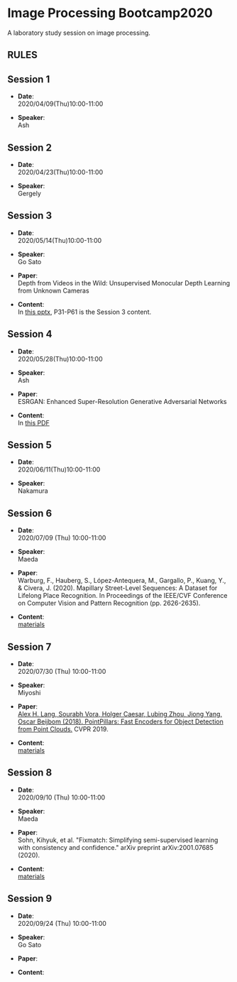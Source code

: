 # Image Processing Bootcamp2020
A laboratory study session on image processing.

## RULES

## Session 1
- **Date**:  
2020/04/09(Thu)10:00-11:00

- **Speaker**:  
Ash


## Session 2
- **Date**:  
2020/04/23(Thu)10:00-11:00

- **Speaker**:  
Gergely


## Session 3
- **Date**:  
2020/05/14(Thu)10:00-11:00

- **Speaker**:  
Go Sato

- **Paper**:  
Depth from Videos in the Wild: Unsupervised Monocular Depth Learning from Unknown Cameras

- **Content**:  
In [this pptx](https://drive.google.com/file/d/1udowA_HujBPsCEz9G390hxm0whi4CT51/view?usp=sharing), P31-P61 is the Session 3 content.


## Session 4
- **Date**:  
2020/05/28(Thu)10:00-11:00

- **Speaker**:  
Ash

- **Paper**:  
ESRGAN: Enhanced Super-Resolution Generative Adversarial Networks

- **Content**:  
In [this PDF](https://drive.google.com/file/d/1mAnudOH7Rkgzqhl1e1jxzZzzoGBOp2Um/view?usp=sharing)


## Session 5

- **Date**:  
2020/06/11(Thu)10:00-11:00

- **Speaker**:  
Nakamura


## Session 6

- **Date**:  
2020/07/09 (Thu) 10:00-11:00

- **Speaker**:  
Maeda

- **Paper**:  
Warburg, F., Hauberg, S., López-Antequera, M., Gargallo, P., Kuang, Y., & Civera, J. (2020). Mapillary Street-Level Sequences: A Dataset for Lifelong Place Recognition. In Proceedings of the IEEE/CVF Conference on Computer Vision and Pattern Recognition (pp. 2626-2635).

- **Content**:  
[materials](https://drive.google.com/drive/folders/1Pr6-efOAxusyCbqHB5buX8ILW_obUoVA?usp=sharing)


## Session 7

- **Date**:  
2020/07/30 (Thu) 10:00-11:00

- **Speaker**:  
Miyoshi

- **Paper**:  
[Alex H. Lang, Sourabh Vora, Holger Caesar, Lubing Zhou, Jiong Yang, Oscar Beijbom (2018). PointPillars: Fast Encoders for Object Detection from Point Clouds.](https://arxiv.org/abs/1812.05784) CVPR 2019.

- **Content**:  
[materials](https://docs.google.com/presentation/d/1gvMtdDTQNRKfPQZGJvdARI_-yvA-GRk7VGG5BH3Um1E/edit?usp=sharing)


## Session 8

- **Date**:  
2020/09/10 (Thu) 10:00-11:00

- **Speaker**:  
Maeda

- **Paper**:  
Sohn, Kihyuk, et al. "Fixmatch: Simplifying semi-supervised learning with consistency and confidence." arXiv preprint arXiv:2001.07685 (2020).


- **Content**:  
[materials](https://drive.google.com/file/d/1s9rY7cPP1bSxhjc8_JmiN05RCjJxr8BL/view?usp=sharing)


## Session 9

- **Date**:  
2020/09/24 (Thu) 10:00-11:00

- **Speaker**:  
Go Sato

- **Paper**:  


- **Content**:  




